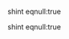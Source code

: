 

<!-- Start src/scripts/core/narwhal-utils.js -->

shint eqnull:true

shint eqnull:true

<!-- End src/scripts/core/narwhal-utils.js -->

